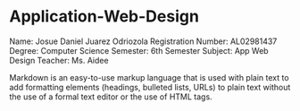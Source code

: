 # Application-Web-Design

Name: Josue Daniel Juarez Odriozola
Registration Number: AL02981437
Degree: Computer Science
Semester: 6th Semester
Subject: App Web Design
Teacher: Ms. Aidee

Markdown is an easy-to-use markup language that is used with plain text to add formatting elements (headings, bulleted lists, URLs) to plain text without the use of a formal text editor or the use of HTML tags.
